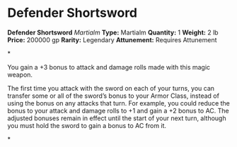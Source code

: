 # Defender Shortsword

**Defender Shortsword**
_Martialm_
**Type:** Martialm
**Quantity:** 1
**Weight:** 2 lb
**Price:** 200000 gp
**Rarity:** Legendary
**Attunement:** Requires Attunement

*<p>You gain a +3 bonus to attack and damage rolls made with this magic weapon.

The first time you attack with the sword on each of your turns, you can transfer some or all of the sword’s bonus to your Armor Class, instead of using the bonus on any attacks that turn. For example, you could reduce the bonus to your attack and damage rolls to +1 and gain a +2 bonus to AC. The adjusted bonuses remain in effect until the start of your next turn, although you must hold the sword to gain a bonus to AC from it.</p>*